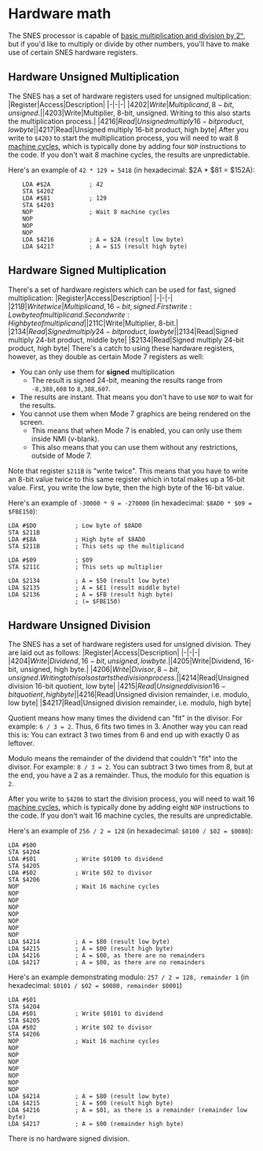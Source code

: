 # Hardware math
The SNES processor is capable of [basic multiplication and division by 2ⁿ](../math/shift.md), but if you'd like to multiply or divide by other numbers, you'll have to make use of certain SNES hardware registers.

## Hardware Unsigned Multiplication
The SNES has a set of hardware registers used for unsigned multiplication:
|Register|Access|Description|
|-|-|-|
|$4202|Write|Multiplicand, 8-bit, unsigned.|
|$4203|Write|Multiplier, 8-bit, unsigned. Writing to this also starts the multiplication process.|
|$4216|Read|Unsigned multiply 16-bit product, low byte|
|$4217|Read|Unsigned multiply 16-bit product, high byte|
After you write to `$4203` to start the multiplication process, you will need to wait 8 [machine cycles](../indepth/cycles.md), which is typically done by adding four `NOP` instructions to the code. If you don't wait 8 machine cycles, the results are unpredictable.

Here's an example of `42 * 129 = 5418` (in hexadecimal: $2A * $81 = $152A):
```
	LDA #$2A           ; 42
	STA $4202
	LDA #$81           ; 129
	STA $4203
	NOP                ; Wait 8 machine cycles
	NOP
	NOP
	NOP
	LDA $4216          ; A = $2A (result low byte)
	LDA $4217          ; A = $15 (result high byte)
```


## Hardware Signed Multiplication
There's a set of hardware registers which can be used for fast, signed multiplication:
|Register|Access|Description|
|-|-|-|
|$211B|Write twice|Multiplicand, 16-bit, signed. First write: Low byte of multiplicand. Second write: High byte of multiplicand|
|$211C|Write|Multiplier, 8-bit.|
|$2134|Read|Signed multiply 24-bit product, low byte|
|$2134|Read|Signed multiply 24-bit product, middle byte|
|$2134|Read|Signed multiply 24-bit product, high byte|
There's a catch to using these hardware registers, however, as they double as certain Mode 7 registers as well:

- You can only use them for **signed** multiplication
  - The result is signed 24-bit, meaning the results range from `-8,388,608` to `8,388,607`.
- The results are instant. That means you don't have to use `NOP` to wait for the results.
- You cannot use them when Mode 7 graphics are being rendered on the screen.
  - This means that when Mode 7 is enabled, you can only use them inside NMI (v-blank).
  - This also means that you can use them without any restrictions, outside of Mode 7.

Note that register `$211B` is "write twice". This means that you have to write an 8-bit value twice to this same register which in total makes up a 16-bit value. First, you write the low byte, then the high byte of the 16-bit value.

Here's an example of `-30000 * 9 = -270000` (in hexadecimal: `$8AD0 * $09 = $FBE150`):

```
LDA #$D0           ; Low byte of $8AD0
STA $211B
LDA #$8A           ; High byte of $8AD0
STA $211B          ; This sets up the multiplicand

LDA #$09           ; $09
STA $211C          ; This sets up multiplier

LDA $2134          ; A = $50 (result low byte)
LDA $2135          ; A = $E1 (result middle byte)
LDA $2136          ; A = $FB (result high byte)
                   ; (= $FBE150)
```
## Hardware Unsigned Division
The SNES has a set of hardware registers used for unsigned division. They are laid out as follows:
|Register|Access|Description|
|-|-|-|
|$4204|Write|Dividend, 16-bit, unsigned, low byte.|
|$4205|Write|Dividend, 16-bit, unsigned, high byte.|
|$4206|Write|Divisor, 8-bit, unsigned. Writing to this also starts the division process.|
|$4214|Read|Unsigned division 16-bit quotient, low byte|
|$4215|Read|Unsigned division 16-bit quotient, high byte|
|$4216|Read|Unsigned division remainder, i.e. modulo, low byte|
|$4217|Read|Unsigned division remainder, i.e. modulo, high byte|

Quotient means how many times the dividend can "fit" in the divisor. For example: `6 / 3 = 2`. Thus, 6 fits two times in 3. Another way you can read this is: You can extract 3 two times from 6 and end up with exactly 0 as leftover.

Modulo means the remainder of the dividend that couldn't "fit" into the divisor. For example: `8 / 3 = 2`. You can subtract 3 two times from 8, but at the end, you have a 2 as a remainder. Thus, the modulo for this equation is `2`.

After you write to `$4206` to start the division process, you will need to wait 16 [machine cycles](../indepth/cycles.md), which is typically done by adding eight `NOP` instructions to the code. If you don't wait 16 machine cycles, the results are unpredictable.

Here's an example of `256 / 2 = 128` (in hexadecimal: `$0100 / $02 = $0080`):
```
LDA #$00
STA $4204
LDA #$01           ; Write $0100 to dividend
STA $4205
LDA #$02           ; Write $02 to divisor
STA $4206
NOP                ; Wait 16 machine cycles
NOP
NOP
NOP
NOP
NOP
NOP
NOP
LDA $4214          ; A = $80 (result low byte)
LDA $4215          ; A = $00 (result high byte)
LDA $4216          ; A = $00, as there are no remainders
LDA $4217          ; A = $00, as there are no remainders
```

Here's an example demonstrating modulo: `257 / 2 = 128, remainder 1` (in hexadecimal: `$0101 / $02 = $0080, remainder $0001`)
```
LDA #$01
STA $4204
LDA #$01           ; Write $0101 to dividend
STA $4205
LDA #$02           ; Write $02 to divisor
STA $4206
NOP                ; Wait 16 machine cycles
NOP
NOP
NOP
NOP
NOP
NOP
NOP
LDA $4214          ; A = $80 (result low byte)
LDA $4215          ; A = $00 (result high byte)
LDA $4216          ; A = $01, as there is a remainder (remainder low byte)
LDA $4217          ; A = $00 (remainder high byte)
```

There is no hardware signed division.